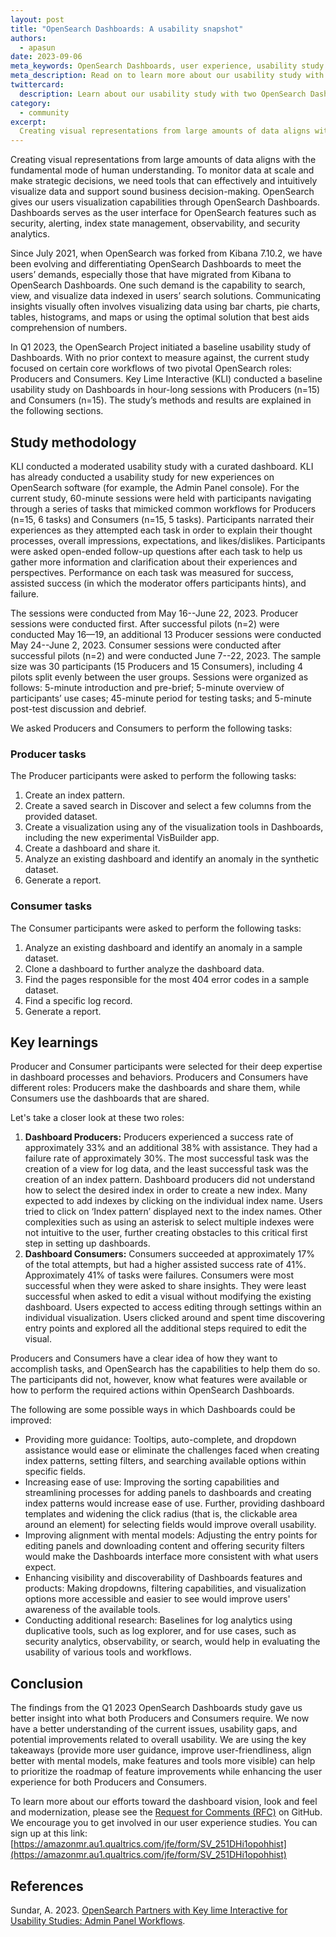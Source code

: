 ```yaml
---
layout: post
title: "OpenSearch Dashboards: A usability snapshot"
authors: 
  - apasun
date: 2023-09-06
meta_keywords: OpenSearch Dashboards, user experience, usability study
meta_description: Read on to learn more about our usability study with two OpenSearch Dashboards user groups, Producers and Consumers.
twittercard:
  description: Learn about our usability study with two OpenSearch Dashboards user groups, Producers and Consumers, and how you can get involved in Dashboards redesign efforts.
category:
  - community
excerpt: 
  Creating visual representations from large amounts of data aligns with the fundamental mode of human understanding. To monitor data at scale and make strategic decisions, we need tools that can effectively and intuitively visualize data and support sound business decision-making. OpenSearch gives our users visualization capabilities through OpenSearch Dashboards. Dashboards serves as the user interface for OpenSearch features such as security, alerting, index state management, observability, security analytics, and so forth. 
---
```


Creating visual representations from large amounts of data aligns with the fundamental mode of human understanding. To monitor data at scale and make strategic decisions, we need tools that can effectively and intuitively visualize data and support sound business decision-making. OpenSearch gives our users visualization capabilities through OpenSearch Dashboards. Dashboards serves as the user interface for OpenSearch features such as security, alerting, index state management, observability, and security analytics. 

Since July 2021, when OpenSearch was forked from Kibana 7.10.2, we have been evolving and differentiating OpenSearch Dashboards to meet the users’ demands, especially those that have migrated from Kibana to OpenSearch Dashboards. One such demand is the capability to search, view, and visualize data indexed in users’ search solutions. Communicating insights visually often involves visualizing data using bar charts, pie charts, tables, histograms, and maps or using the optimal solution that best aids comprehension of numbers. 

In Q1 2023, the OpenSearch Project initiated a baseline usability study of Dashboards. With no prior context to measure against, the current study focused on certain core workflows of two pivotal OpenSearch roles: Producers and Consumers. Key Lime Interactive (KLI) conducted a baseline usability study on Dashboards in hour-long sessions with Producers (n=15) and Consumers (n=15). The study’s methods and results are explained in the following sections.

## Study methodology

KLI conducted a moderated usability study with a curated dashboard. KLI has already conducted a usability study for new experiences on OpenSearch software (for example, the Admin Panel console). For the current study, 60-minute sessions were held with participants navigating through a series of tasks that mimicked common workflows for Producers (n=15, 6 tasks) and Consumers (n=15, 5 tasks). Participants narrated their experiences as they attempted each task in order to explain their thought processes, overall impressions, expectations, and likes/dislikes. Participants were asked open-ended follow-up questions after each task to help us gather more information and clarification about their experiences and perspectives. Performance on each task was measured for success, assisted success (in which the moderator offers participants hints), and failure.

The sessions were conducted from May 16--June 22, 2023. Producer sessions were conducted first. After successful pilots (n=2) were conducted May 16—19, an additional 13 Producer sessions were conducted May 24--June 2, 2023. Consumer sessions were conducted after successful pilots (n=2) and were conducted June 7--22, 2023. The sample size was 30 participants (15 Producers and 15 Consumers), including 4 pilots split evenly between the user groups. Sessions were organized as follows: 5-minute introduction and pre-brief; 5-minute overview of participants’ use cases; 45-minute period for testing tasks; and 5-minute post-test discussion and debrief.

We asked Producers and Consumers to perform the following tasks:

### Producer tasks

The Producer participants were asked to perform the following tasks:

1. Create an index pattern.
2. Create a saved search in Discover and select a few columns from the provided dataset.
3. Create a visualization using any of the visualization tools in Dashboards, including the new experimental VisBuilder app.
4. Create a dashboard and share it.
5. Analyze an existing dashboard and identify an anomaly in the synthetic dataset.
6. Generate a report.

### Consumer tasks

The Consumer participants were asked to perform the following tasks:

1. Analyze an existing dashboard and identify an anomaly in a sample dataset.
2. Clone a dashboard to further analyze the dashboard data.
3. Find the pages responsible for the most 404 error codes in a sample dataset.
4. Find a specific log record.
5. Generate a report.

## Key learnings

Producer and Consumer participants were selected for their deep expertise in dashboard processes and behaviors. Producers and Consumers have different roles: Producers make the dashboards and share them, while Consumers use the dashboards that are shared. 

Let's take a closer look at these two roles:

1. **Dashboard Producers:** Producers experienced a success rate of approximately 33% and an additional 38% with assistance. They had a failure rate of approximately 30%. The most successful task was the creation of a view for log data, and the least successful task was the creation of an index pattern. Dashboard producers did not understand how to select the desired index in order to create a new index. Many expected to add indexes by clicking on the individual index name. Users tried to click on ‘Index pattern’ displayed next to the index names. Other complexities such as using an asterisk to select multiple indexes were not intuitive to the user, further creating obstacles to this critical first step in setting up dashboards. 
2. **Dashboard Consumers:** Consumers succeeded at approximately 17% of the total attempts, but had a higher assisted success rate of 41%. Approximately 41% of tasks were failures. Consumers were most successful when they were asked to share insights. They were least successful when asked to edit a visual without modifying the existing dashboard. Users expected to access editing through settings within an individual visualization. Users clicked around and spent time discovering entry points and explored all the additional steps required to edit the visual. 

Producers and Consumers have a clear idea of how they want to accomplish tasks, and OpenSearch has the capabilities to help them do so. The participants did not, however, know what features were available or how to perform the required actions within OpenSearch Dashboards.
 
The following are some possible ways in which Dashboards could be improved: 

* Providing more guidance: Tooltips, auto-complete, and dropdown assistance would ease or eliminate the challenges faced when creating index patterns, setting filters, and searching available options within specific fields.
* Increasing ease of use: Improving the sorting capabilities and streamlining processes for adding panels to dashboards and creating index patterns would increase ease of use. Further, providing dashboard templates and widening the click radius (that is, the clickable area around an element) for selecting fields would improve overall usability.
* Improving alignment with mental models: Adjusting the entry points for editing panels and downloading content and offering security filters would make the Dashboards interface more consistent with what users expect. 
* Enhancing visibility and discoverability of Dashboards features and products: Making dropdowns, filtering capabilities, and visualization options more accessible and easier to see would improve users' awareness of the available tools.
* Conducting additional research: Baselines for log analytics using duplicative tools, such as log explorer, and for use cases, such as security analytics, observability, or search, would help in evaluating the usability of various tools and workflows. 

## Conclusion

The findings from the Q1 2023 OpenSearch Dashboards study gave us better insight into what both Producers and Consumers require. We now have a better understanding of the current issues, usability gaps, and potential improvements related to overall usability. We are using the key takeaways (provide more user guidance, improve user-friendliness, align better with mental models, make features and tools more visible) can help to prioritize the roadmap of feature improvements while enhancing the user experience for both Producers and Consumers. 

To learn more about our efforts toward the dashboard vision, look and feel and modernization, please see the [Request for Comments (RFC)](https://github.com/opensearch-project/OpenSearch-Dashboards/issues/4298) on GitHub. We encourage you to get involved in our user experience studies. You can sign up at this link: [https://amazonmr.au1.qualtrics.com/jfe/form/SV_251DHi1opohhist](https://amazonmr.au1.qualtrics.com/jfe/form/SV_251DHi1opohhist) 

## References

Sundar, A. 2023. [OpenSearch Partners with Key lime Interactive for Usability Studies: Admin Panel Workflows](https://opensearch.org/blog/opensearch-partners-with-key-lime-interactive-for-usability-studies-admin-panel-workflows/).
